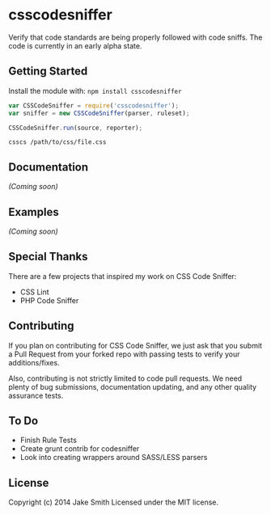 # csscodesniffer
Verify that code standards are being properly followed with code sniffs. The code is currently in an early alpha state.

## Getting Started
Install the module with: `npm install csscodesniffer`

```javascript
var CSSCodeSniffer = require('csscodesniffer');
var sniffer = new CSSCodeSniffer(parser, ruleset);

CSSCodeSniffer.run(source, reporter);
```

```shell
csscs /path/to/css/file.css
```

## Documentation
_(Coming soon)_

## Examples
_(Coming soon)_

## Special Thanks
There are a few projects that inspired my work on CSS Code Sniffer:
- CSS Lint
- PHP Code Sniffer

## Contributing
If you plan on contributing for CSS Code Sniffer, we just ask that you submit a Pull Request from your forked repo with passing tests to verify your additions/fixes.

Also, contributing is not strictly limited to code pull requests. We need plenty of bug submissions, documentation updating, and any other quality assurance tests.

## To Do
- Finish Rule Tests
- Create grunt contrib for codesniffer
- Look into creating wrappers around SASS/LESS parsers

## License
Copyright (c) 2014 Jake Smith
Licensed under the MIT license.